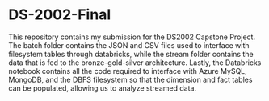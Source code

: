 # DS-2002-Final
This repository contains my submission for the DS2002 Capstone Project. The batch folder contains the JSON and CSV files used to interface with filesystem tables through databricks, while the stream folder contains the data that is fed to the bronze-gold-silver architecture. Lastly, the Databricks notebook contains all the code required to interface with Azure MySQL, MongoDB, and the DBFS filesystem so that the dimension and fact tables can be populated, allowing us to analyze streamed data.
